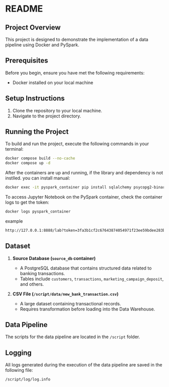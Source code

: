 # README
## Project Overview

This project is designed to demonstrate the implementation of a data pipeline using Docker and PySpark.

## Prerequisites

Before you begin, ensure you have met the following requirements:
- Docker installed on your local machine

## Setup Instructions

1. Clone the repository to your local machine.
2. Navigate to the project directory.

## Running the Project

To build and run the project, execute the following commands in your terminal:

```bash
docker compose build --no-cache
docker compose up -d
```

After the containers are up and running, if the library and dependency is not instlled. you can install manual:

```bash
docker exec -it pyspark_container pip install sqlalchemy psycopg2-binary
```

To access Jupyter Notebook on the PySpark container, check the container logs to get the token:

```bash
docker logs pyspark_container
```

example
```bash
http://127.0.0.1:8888/lab?token=3fa3b1cf2c67643874054971f23ee59bdee283b373794847
```

## Dataset
1. **Source Database (`source_db` container)**  
   - A PostgreSQL database that contains structured data related to banking transactions.
   - Tables include `customers`, `transactions`, `marketing_campaign_deposit`, and others.

2. **CSV File (`/script/data/new_bank_transaction.csv`)**  
   - A large dataset containing transactional records.
   - Requires transformation before loading into the Data Warehouse.

## Data Pipeline
The scripts for the data pipeline are located in the `/script` folder. 

## Logging
All logs generated during the execution of the data pipeline are saved in the following file:

```plaintext
/script/log/log.info
```


